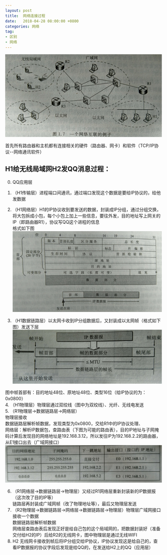 ```yaml
---
layout: post
title:  网络连接过程
date:   2018-04-28 08:00:00 +0800
categories: 网络
tag: 
- 区别
- 网络
---
```




![](/styles/images/basic/net1.png)

首先所有路由器和主机都有连接相关的硬件（路由器、网卡）和软件（TCP/IP协议--网络通讯软件）   
   
    
## H1给无线局域网H2发QQ消息过程：   
0. QQ应用层   
1. （H1传输层）进程端口间通讯，通过端口发现这个数据是要给IP协议的，给他发数据   
2. （H1网络层）H1的IP协议收到要发送的数据，封装成IP分组，通过分组交换，将大包拆成小包，每个小包上加上一些信息，要往外发，目的地址写上网关的IP（即路由器R1），协议写QQ这个进程的信息   
格式如下图   
![](/styles/images/basic/net2.png)
    
   
    
3. （H1数据链路层）以太网卡收到IP分组数据后，又封装成以太网帧（格式如下图）发送下层   
![](/styles/images/basic/net3.png)
    
图中帧首部有：目的地址48位、原地址48位、类型16位（给IP协议的为：0x0800）   
4. （H1物理层）物理层通过双绞线（图中为双绞线）、光纤、无线电发送   
5. （R1物理层->数据链路层->网络层）   
物理层接收   
数据链路层解析帧数据，发现类型为0x0800，交给R1中的IP协议处理、   
网络层：解析IP数据包，查路由表（下图为可能的路由表），目的IP地址与子网掩码计算后发现目的网络地址是192.168.3.12，所以发往IP为192.168.2.2的路由器，从E1接口出去（广域网接口）   
![](/styles/images/basic/net4.png)
    
6. （R1网络层->数据链路层->物理层）又经过R1网络层重新封装新的IP数据报（这次改了目的IP等）   
链路层再封装成广域网帧（改了物理地址等），最后又物理层发送   
7. （R2物理层->数据链路层->网络层->数据链路层->物理层）物理层广域网接口接收一个数据   
数据链路层解析帧数据   
网络层查路由表后发现正好是给自己包的这个局域网的，把数据封装好（准备交付给H2的IP）后给R2的无线网卡，图中物理层是通过无线WIFI   
8. H2 无线网卡接收到帧后将IP分组交给IP协议，IP协议发现这是给自己的，查看IP数据报的协议字段后发现是给QQ的，在发送给H2上的QQ（应用层）

